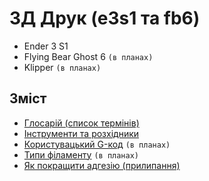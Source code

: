 # 3Д Друк (e3s1 та fb6)

- Ender 3 S1
- Flying Bear Ghost 6 `(в планах)`
- Klipper `(в планах)`

## Зміст

- [Глосарій (список термінів)](glossary/index.md)
- [Інструменти та розхідники](instruments/index.md)
- [Користувацький G-код](customGcode/index.md) `(в планах)`
- [Типи філаменту](filaments/index.md) `(в планах)`
- [Як покращити адгезію (прилипання)](adhesion/index.md)
